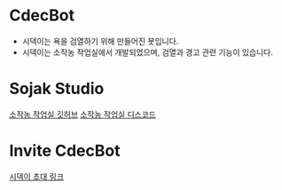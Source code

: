 # CdecBot

- 시덱이는 욕을 검열하기 위해 만들어진 봇입니다.
- 시덱이는 소작농 작업실에서 개발되었으며, 검열과 경고 관련 기능이 있습니다.

# Sojak Studio

[소작농 작업실 깃허브](https://github.com/sojakstudio)
[소작농 작업실 디스코드](https://discord.gg/jzRzdrT9PM)

# Invite CdecBot

[시덱이 초대 링크](https://discord.com/api/oauth2/authorize?client_id=964153010735435796&permissions=8&scope=bot)
